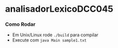 # analisadorLexicoDCC045

### Como Rodar

- Em Unix/Linux rode `./build` para compilar
- Execute com `java Main sample1.txt`
